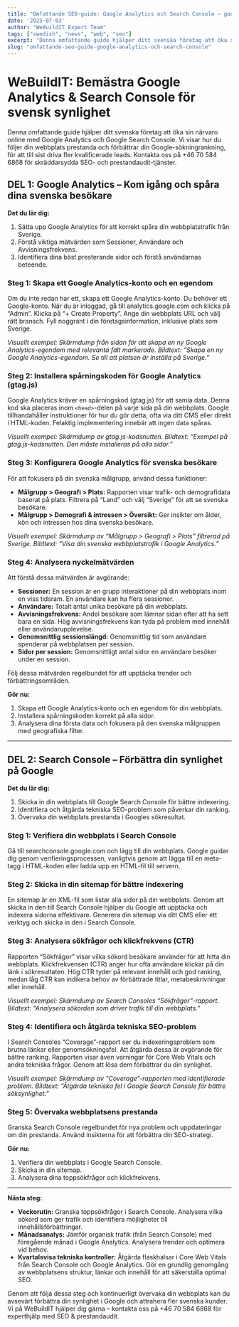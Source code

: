 ```yaml
---
title: "Omfattande SEO-guide: Google Analytics och Search Console – google analytics search console"
date: '2025-07-03'
author: "WeBuildIT Expert Team"
tags: ["swedish", "news", "web", "seo"]
excerpt: "Denna omfattande guide hjälper ditt svenska företag att öka sin närvaro online med Google Analytics och Google Sea..."
slug: "omfattande-seo-guide-google-analytics-och-search-console"
---
```


# WeBuildIT: Bemästra Google Analytics & Search Console för svensk synlighet

Denna omfattande guide hjälper ditt svenska företag att öka sin närvaro online med Google Analytics och Google Search Console. Vi visar hur du följer din webbplats prestanda och förbättrar din Google-sökningrankning, för att till sist driva fler kvalificerade leads. Kontakta oss på +46 70 584 6868 för skräddarsydda SEO- och prestandaudit-tjänster.

## DEL 1: Google Analytics – Kom igång och spåra dina svenska besökare

**Det du lär dig:**

1. Sätta upp Google Analytics för att korrekt spåra din webbplatstrafik från Sverige.  
2. Förstå viktiga mätvärden som Sessioner, Användare och Avvisningsfrekvens.  
3. Identifiera dina bäst presterande sidor och förstå användarnas beteende.  

### Steg 1: Skapa ett Google Analytics-konto och en egendom

Om du inte redan har ett, skapa ett Google Analytics-konto. Du behöver ett Google-konto. När du är inloggad, gå till analytics.google.com och klicka på “Admin”. Klicka på “+ Create Property”. Ange din webbplats URL och välj rätt bransch. Fyll noggrant i din företagsinformation, inklusive plats som Sverige.

*Visuellt exempel: Skärmdump från sidan för att skapa en ny Google Analytics-egendom med relevanta fält markerade. Bildtext: “Skapa en ny Google Analytics-egendom. Se till att platsen är inställd på Sverige.”*

### Steg 2: Installera spårningskoden för Google Analytics (gtag.js)

Google Analytics kräver en spårningskod (gtag.js) för att samla data. Denna kod ska placeras inom `<head>`-delen på varje sida på din webbplats. Google tillhandahåller instruktioner för hur du gör detta, ofta via ditt CMS eller direkt i HTML-koden. Felaktig implementering innebär att ingen data spåras.

*Visuellt exempel: Skärmdump av gtag.js-kodsnutten. Bildtext: “Exempel på gtag.js-kodsnutten. Den måste installeras på alla sidor.”*

### Steg 3: Konfigurera Google Analytics för svenska besökare

För att fokusera på din svenska målgrupp, använd dessa funktioner:

- **Målgrupp > Geografi > Plats:** Rapporten visar trafik- och demografidata baserat på plats. Filtrera på “Land” och välj “Sverige” för att se svenska besökare.  
- **Målgrupp > Demografi & intressen > Översikt:** Ger insikter om ålder, kön och intressen hos dina svenska besökare.  

*Visuellt exempel: Skärmdump av “Målgrupp > Geografi > Plats” filtrerad på Sverige. Bildtext: “Visa din svenska webbplatstrafik i Google Analytics.”*

### Steg 4: Analysera nyckelmätvärden

Att förstå dessa mätvärden är avgörande:

- **Sessioner:** En session är en grupp interaktioner på din webbplats inom en viss tidsram. En användare kan ha flera sessioner.  
- **Användare:** Totalt antal unika besökare på din webbplats.  
- **Avvisningsfrekvens:** Andel besökare som lämnar sidan efter att ha sett bara en sida. Hög avvisningsfrekvens kan tyda på problem med innehåll eller användarupplevelse.  
- **Genomsnittlig sessionslängd:** Genomsnittlig tid som användare spenderar på webbplatsen per session.  
- **Sidor per session:** Genomsnittligt antal sidor en användare besöker under en session.  

Följ dessa mätvärden regelbundet för att upptäcka trender och förbättringsområden.

**Gör nu:**

1. Skapa ett Google Analytics-konto och en egendom för din webbplats.  
2. Installera spårningskoden korrekt på alla sidor.  
3. Analysera dina första data och fokusera på den svenska målgruppen med geografiska filter.  

---

## DEL 2: Search Console – Förbättra din synlighet på Google

**Det du lär dig:**

1. Skicka in din webbplats till Google Search Console för bättre indexering.  
2. Identifiera och åtgärda tekniska SEO-problem som påverkar din ranking.  
3. Övervaka din webbplats prestanda i Googles sökresultat.  

### Steg 1: Verifiera din webbplats i Search Console

Gå till searchconsole.google.com och lägg till din webbplats. Google guidar dig genom verifieringsprocessen, vanligtvis genom att lägga till en meta-tagg i HTML-koden eller ladda upp en HTML-fil till servern.

### Steg 2: Skicka in din sitemap för bättre indexering

En sitemap är en XML-fil som listar alla sidor på din webbplats. Genom att skicka in den till Search Console hjälper du Google att upptäcka och indexera sidorna effektivare. Generera din sitemap via ditt CMS eller ett verktyg och skicka in den i Search Console.

### Steg 3: Analysera sökfrågor och klickfrekvens (CTR)

Rapporten “Sökfrågor” visar vilka sökord besökare använder för att hitta din webbplats. Klickfrekvensen (CTR) anger hur ofta användare klickar på din länk i sökresultaten. Hög CTR tyder på relevant innehåll och god ranking, medan låg CTR kan indikera behov av förbättrade titlar, metabeskrivningar eller innehåll.

*Visuellt exempel: Skärmdump av Search Consoles “Sökfrågor”-rapport. Bildtext: “Analysera sökorden som driver trafik till din webbplats.”*

### Steg 4: Identifiera och åtgärda tekniska SEO-problem

I Search Consoles “Coverage”-rapport ser du indexeringsproblem som brutna länkar eller genomsökningsfel. Att åtgärda dessa är avgörande för bättre ranking. Rapporten visar även varningar för Core Web Vitals och andra tekniska frågor. Genom att lösa dem förbättrar du din synlighet.

*Visuellt exempel: Skärmdump av “Coverage”-rapporten med identifierade problem. Bildtext: “Åtgärda tekniska fel i Google Search Console för bättre söksynlighet.”*

### Steg 5: Övervaka webbplatsens prestanda

Granska Search Console regelbundet för nya problem och uppdateringar om din prestanda. Använd insikterna för att förbättra din SEO-strategi.

**Gör nu:**

1. Verifiera din webbplats i Google Search Console.  
2. Skicka in din sitemap.  
3. Analysera dina toppsökfrågor och klickfrekvens.  

---

**Nästa steg:**

- **Veckorutin:** Granska toppsökfrågor i Search Console. Analysera vilka sökord som ger trafik och identifiera möjligheter till innehållsförbättringar.  
- **Månadsanalys:** Jämför organisk trafik (från Search Console) med föregående månad i Google Analytics. Analysera trender och optimera vid behov.  
- **Kvartalsvisa tekniska kontroller:** Åtgärda flaskhalsar i Core Web Vitals från Search Console och Google Analytics. Gör en grundlig genomgång av webbplatsens struktur, länkar och innehåll för att säkerställa optimal SEO.  

Genom att följa dessa steg och kontinuerligt övervaka din webbplats kan du avsevärt förbättra din synlighet i Google och attrahera fler svenska kunder. Vi på WeBuildIT hjälper dig gärna – kontakta oss på +46 70 584 6868 för experthjälp med SEO & prestandaudit.
